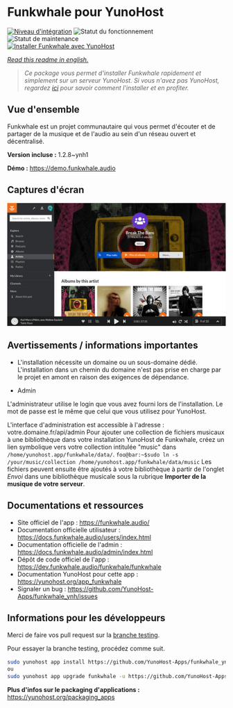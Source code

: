 <!--
N.B.: This README was automatically generated by https://github.com/YunoHost/apps/tree/master/tools/README-generator
It shall NOT be edited by hand.
-->

# Funkwhale pour YunoHost

[![Niveau d'intégration](https://dash.yunohost.org/integration/funkwhale.svg)](https://dash.yunohost.org/appci/app/funkwhale) ![Statut du fonctionnement](https://ci-apps.yunohost.org/ci/badges/funkwhale.status.svg) ![Statut de maintenance](https://ci-apps.yunohost.org/ci/badges/funkwhale.maintain.svg)  
[![Installer Funkwhale avec YunoHost](https://install-app.yunohost.org/install-with-yunohost.svg)](https://install-app.yunohost.org/?app=funkwhale)

*[Read this readme in english.](./README.md)*

> *Ce package vous permet d'installer Funkwhale rapidement et simplement sur un serveur YunoHost.
Si vous n'avez pas YunoHost, regardez [ici](https://yunohost.org/#/install) pour savoir comment l'installer et en profiter.*

## Vue d'ensemble

Funkwhale est un projet communautaire qui vous permet d'écouter et de partager de la musique et de l'audio au sein d'un réseau ouvert et décentralisé. 

**Version incluse :** 1.2.8~ynh1

**Démo :** https://demo.funkwhale.audio

## Captures d'écran

![Capture d'écran de Funkwhale](./doc/screenshots/screenshot1.png)

## Avertissements / informations importantes

* L'installation nécessite un domaine ou un sous-domaine dédié. L'installation dans un chemin du domaine n'est pas prise en charge par le projet en amont en raison des exigences de dépendance.

* Admin

L'administrateur utilise le login que vous avez fourni lors de l'installation. Le mot de passe est le même que celui que vous utilisez pour YunoHost.

L'interface d'administration est accessible à l'adresse : votre.domaine.fr/api/admin
Pour ajouter une collection de fichiers musicaux à une bibliothèque dans votre installation YunoHost de Funkwhale, créez un lien symbolique vers votre collection intitulée "music" dans `/home/yunohost.app/funkwhale/data/`.
`foo@bar:~$sudo ln -s /your/music/collection /home/yunohost.app/funkwhale/data/music`
Les fichiers peuvent ensuite être ajoutés à votre bibliothèque à partir de l'onglet *Envoi* dans une bibliothèque musicale sous la rubrique **Importer de la musique de votre serveur**.

## Documentations et ressources

* Site officiel de l'app : <https://funkwhale.audio/>
* Documentation officielle utilisateur : <https://docs.funkwhale.audio/users/index.html>
* Documentation officielle de l'admin : <https://docs.funkwhale.audio/admin/index.html>
* Dépôt de code officiel de l'app : <https://dev.funkwhale.audio/funkwhale/funkwhale>
* Documentation YunoHost pour cette app : <https://yunohost.org/app_funkwhale>
* Signaler un bug : <https://github.com/YunoHost-Apps/funkwhale_ynh/issues>

## Informations pour les développeurs

Merci de faire vos pull request sur la [branche testing](https://github.com/YunoHost-Apps/funkwhale_ynh/tree/testing).

Pour essayer la branche testing, procédez comme suit.

``` bash
sudo yunohost app install https://github.com/YunoHost-Apps/funkwhale_ynh/tree/testing --debug
ou
sudo yunohost app upgrade funkwhale -u https://github.com/YunoHost-Apps/funkwhale_ynh/tree/testing --debug
```

**Plus d'infos sur le packaging d'applications :** <https://yunohost.org/packaging_apps>
